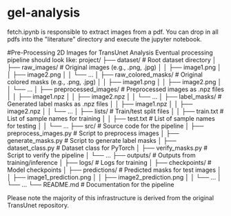 # gel-analysis

fetch.ipynb is responsible to extract images from a pdf. You can drop in all pdfs into the "literature" directory and execute the jupyter notebook.


#Pre-Processing 2D Images for TransUnet Analysis
Eventual processing pipeline should look like:
project/
├── dataset/                          # Root dataset directory
│   ├── raw_images/                   # Original images (e.g., .png, .jpg)
│   │   ├── image1.png
│   │   ├── image2.png
│   │   └── ...
│   ├── raw_colored_masks/            # Original colored masks (e.g., .png, .jpg)
│   │   ├── image1.png
│   │   ├── image2.png
│   │   └── ...
│   ├── preprocessed_images/          # Preprocessed images as .npz files
│   │   ├── image1.npz
│   │   ├── image2.npz
│   │   └── ...
│   ├── label_masks/                  # Generated label masks as .npz files
│   │   ├── image1.npz
│   │   ├── image2.npz
│   │   └── ...
│   ├── lists/                        # Train/test split files
│   │   ├── train.txt                 # List of sample names for training
│   │   ├── test.txt                  # List of sample names for testing
│   │   └── ...
├── src/                              # Source code for the pipeline
│   ├── preprocess_images.py          # Script to preprocess images
│   ├── generate_masks.py             # Script to generate label masks
│   ├── dataset_class.py              # Dataset class for PyTorch
│   ├── verify_masks.py               # Script to verify the pipeline
│   └── ...
├── outputs/                          # Outputs from training/inference
│   ├── logs/                         # Logs for training
│   ├── checkpoints/                  # Model checkpoints
│   ├── predictions/                  # Predicted masks for test images
│   │   ├── image1_prediction.png
│   │   ├── image2_prediction.png
│   │   └── ...
│   └── ...
└── README.md                         # Documentation for the pipeline

Please note the majority of this infrastructure is derived from the original TransUnet repository.